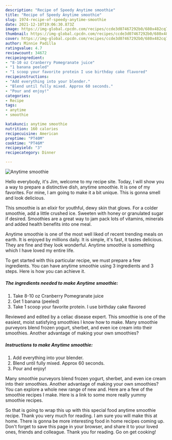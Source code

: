 ```yaml
---
description: "Recipe of Speedy Anytime smoothie"
title: "Recipe of Speedy Anytime smoothie"
slug: 1974-recipe-of-speedy-anytime-smoothie
date: 2021-12-10T19:06:30.873Z
image: https://img-global.cpcdn.com/recipes/ccde3d07467292b0/680x482cq70/anytime-smoothie-recipe-main-photo.jpg
thumbnail: https://img-global.cpcdn.com/recipes/ccde3d07467292b0/680x482cq70/anytime-smoothie-recipe-main-photo.jpg
cover: https://img-global.cpcdn.com/recipes/ccde3d07467292b0/680x482cq70/anytime-smoothie-recipe-main-photo.jpg
author: Minnie Padilla
ratingvalue: 4.7
reviewcount: 34672
recipeingredient:
- "8-10 oz Cranberry Pomegranate juice"
- "1 banana peeled"
- "1 scoop your favorite protein I use birthday cake flavored"
recipeinstructions:
- "Add everything into your blender."
- "Blend until fully mixed. Approx 60 seconds."
- "Pour and enjoy!"
categories:
- Recipe
tags:
- anytime
- smoothie

katakunci: anytime smoothie 
nutrition: 160 calories
recipecuisine: American
preptime: "PT40M"
cooktime: "PT46M"
recipeyield: "3"
recipecategory: Dinner

---
```



![Anytime smoothie](https://img-global.cpcdn.com/recipes/ccde3d07467292b0/680x482cq70/anytime-smoothie-recipe-main-photo.jpg)

Hello everybody, it's Jim, welcome to my recipe site. Today, I will show you a way to prepare a distinctive dish, anytime smoothie. It is one of my favorites. For mine, I am going to make it a bit unique. This is gonna smell and look delicious.

This smoothie is an elixir for youthful, dewy skin that glows. For a colder smoothie, add a little crushed ice. Sweeten with honey or granulated sugar if desired. Smoothies are a great way to jam pack lots of vitamins, minerals and added health benefits into one meal.

Anytime smoothie is one of the most well liked of recent trending meals on earth. It is enjoyed by millions daily. It is simple, it's fast, it tastes delicious. They are fine and they look wonderful. Anytime smoothie is something which I have loved my entire life.


To get started with this particular recipe, we must prepare a few ingredients. You can have anytime smoothie using 3 ingredients and 3 steps. Here is how you can achieve it.

<!--inarticleads1-->

##### The ingredients needed to make Anytime smoothie:

1. Take 8-10 oz Cranberry Pomegranate juice
1. Get 1 banana (peeled)
1. Take 1 scoop your favorite protein. I use birthday cake flavored


Reviewed and edited by a celiac disease expert. This smoothie is one of the easiest, moist satisfying smoothies I know how to make. Many smoothie purveyors blend frozen yogurt, sherbet, and even ice cream into their smoothies. Another advantage of making your own smoothies? 

<!--inarticleads2-->

##### Instructions to make Anytime smoothie:

1. Add everything into your blender.
1. Blend until fully mixed. Approx 60 seconds.
1. Pour and enjoy!


Many smoothie purveyors blend frozen yogurt, sherbet, and even ice cream into their smoothies. Another advantage of making your own smoothies? You can explore a whole new range of new and. Here are a few of the smoothie recipes I make. Here is a link to some more really yummy smoothie recipes. 

So that is going to wrap this up with this special food anytime smoothie recipe. Thank you very much for reading. I am sure you will make this at home. There is gonna be more interesting food in home recipes coming up. Don't forget to save this page in your browser, and share it to your loved ones, friends and colleague. Thank you for reading. Go on get cooking!

